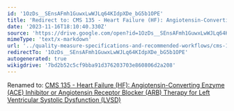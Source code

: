 ```yaml
---
id: '1OzDs__SEnsAFmh1GuwxLwWJLq64KIdpXDe_bG5b1OPE'
title: 'Redirect to: CMS 135 - Heart Failure (HF): Angiotensin-Converting Enzyme (ACE) Inhibitor or Angiotensin Receptor Blocker (ARB) Therapy for Left Ventricular Systolic Dysfunction (LVSD)'
date: '2023-11-16T18:10:40.330Z'
source: 'https://drive.google.com/open?id=1OzDs__SEnsAFmh1GuwxLwWJLq64KIdpXDe_bG5b1OPE'
mimeType: 'text/x-markdown'
url: '../quality-measure-specifications-and-recommended-workflows/cms-135-heart-failure-hf-angiotensin-converting-enzyme-ace-inhibitor-or-angiotensin-receptor-blocker-arb-therapy-for-left-ventricular-systolic-dysfunction-lvsd.md'
redirectTo: '1OzDs__SEnsAFmh1GuwxLwWJLq64KIdpXDe_bG5b1OPE'
autogenerated: true
wikigdrive: '7bd2b52c5cf9bba91d376203703e860806d2a208'
---
```

Renamed to: [CMS 135 - Heart Failure (HF): Angiotensin-Converting Enzyme (ACE) Inhibitor or Angiotensin Receptor Blocker (ARB) Therapy for Left Ventricular Systolic Dysfunction (LVSD)](../quality-measure-specifications-and-recommended-workflows/cms-135-heart-failure-hf-angiotensin-converting-enzyme-ace-inhibitor-or-angiotensin-receptor-blocker-arb-therapy-for-left-ventricular-systolic-dysfunction-lvsd.md)
